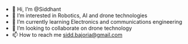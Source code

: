 - 👋 Hi, I’m @Siddhant
- 👀 I’m interested in Robotics, AI and drone technologies 
- 🌱 I’m currently learning Electronics and communications engineering 
- 💞️ I’m looking to collaborate on drone technology 
- 📫 How to reach me sidd.bajoria@gmail.com 

<!---
Sid1316/Sid1316 is a ✨ special ✨ repository because its `README.md` (this file) appears on your GitHub profile.
You can click the Preview link to take a look at your changes.
--->
